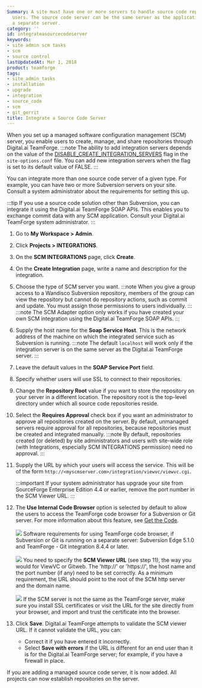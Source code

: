```yaml
---
Summary: A site must have one or more servers to handle source code repositories and
  users. The source code server can be the same server as the application server or
  a separate server.
category: ''
id: integrateasourcecodeserver
keywords:
- site admin scm tasks
- scm
- source control
lastUpdatedAt: Mar 1, 2018
product: teamforge
tags:
- site_admin_tasks
- installation
- upgrade
- integration
- source_code
- scm
- git_gerrit
title: Integrate a Source Code Server
---
```


When you set up a managed software configuration management (SCM) server, you enable users to create, manage, and share repositories through Digital.ai TeamForge.
  :::note
  The ability to add integration servers depends on the value of the [DISABLE_CREATE_INTEGRATION_SERVERS](siteoptiontokens#disable_create_integration_servers) flag in the `site-options.conf` file. You can add new integration servers when the flag is set to its default value of FALSE.
  :::

You can integrate more than one source code server of a given type. For example, you can have two or more Subversion servers on your site. Consult a system administrator about the requirements for setting this up.

  :::tip
  If you use a source code solution other than Subversion, you can integrate it using the Digital.ai TeamForge SOAP APIs. This enables you to exchange commit data with any SCM application. Consult your Digital.ai TeamForge system administrator.
  :::

<!--   :::note
CVS servers that integrate with Digital.ai TeamForge must use the native UNIX/Linux authentication method, and not external authentication mechanisms such as NIS, NIS+, Winbind, Active Directory, or LDAP. TeamForge creates and manipulates local system accounts using the default `useradd`, `usermod`, `groupadd`, `groupdel`, and `userdel` commands. It expects to find any accounts or groups it create in `/etc/passwd` and `/etc/group`.::: -->

1. Go to **My Workspace > Admin**.
2. Click **Projects > INTEGRATIONS**.
3. On the **SCM INTEGRATIONS** page, click **Create**.
4. On the **Create Integration** page, write a name and description for the integration.
5. Choose the type of SCM server you want. 
  :::note
  When you give a group access to a Wandisco Subversion repository, members of the group can view the repository but cannot do repository actions, such as commit and update. You must assign those permissions to users individually.
  :::
  :::note
  The SCM Adapter option only works if you have created your own SCM integration using the Digital.ai TeamForge SOAP APIs.
  :::
6. Supply the host name for the **Soap Service Host**. This is the network address of the machine on which the integrated service such as Subversion is running.
  :::note
  The default `localhost` will work only if the integration server is on the same server as the Digital.ai TeamForge server.
  :::
7. Leave the default values in the **SOAP Service Port** field.
8. Specify whether users will use SSL to connect to their repositories.
9. Change the **Repository Root** value if you want to store the repository on your server in a different location. The repository root is the top-level directory under which all source code repositories reside.
10. Select the **Requires Approval** check box if you want an administrator to approve all repositories created on the server. By default, unmanaged servers require approval for all repositories, because repositories must be created and integrated manually.
    :::note
    By default, repositories created (or deleted) by site administrators and users with site-wide role (with Integrations, especially SCM INTEGRATIONS permission) need no approval.
    :::
11. Supply the URL by which your users will access the service. This will be of the form `http://<myscmserver.com>/integration/viewvc/viewvc.cgi`.
    
    :::important
    If your system administrator has upgrade your site from SourceForge Enterprise Edition 4.4 or earlier, remove the port number in the SCM Viewer URL.
    :::
    
    <!-- :::tip
    If you are working with a CVS server that uses Pserver authentication, ask your system administrator for the right URL.
    ::: -->
12. The **Use Internal Code Browser** option is selected by default to allow the users to access the TeamForge code browser for a Subversion or Git server. For more information about this feature, see [Get the Code](getcode).<br></br>
    ![](/docs/assets/images/status-success-small.png) Software requirements for using TeamForge code browser, if Subversion or Git is running on a separate server: Subversion Edge 5.1.0 and TeamForge - Git integration 8.4.4 or later. <br></br>
    ![](/docs/assets/images/status-success-small.png) You need to specify the **SCM Viewer URL** (see step 11), the way you would for ViewVC or Gitweb. The 'http://' or 'https://', the host name and the port number (if any) need to be set correctly. As a minimum requirement, the URL should point to the root of the SCM http server and the domain name. <br></br>
    ![](/docs/assets/images/status-success-small.png) If the SCM server is not the same as the TeamForge server, make sure you install SSL certificates or visit the URL for the site directly from your browser, and import and trust the certificate into the browser.
13. Click **Save**. Digital.ai TeamForge attempts to validate the SCM viewer URL. If it cannot validate the URL, you can:
    * Correct it if you have entered it incorrectly.
    * Select **Save with errors** if the URL is different for an end user than it is for the Digital.ai TeamForge server; for example, if you have a firewall in place.

If you are adding a managed source code server, it is now added. All projects can now establish repositories on the server.
<!-- If you are adding an unmanager CVS server, all projects can now request repositories on the server. A Digital.ai TeamForge administrator must create and integrate them manually. -->

 <!-- :::note
Only CVS servers can run unmanaged.
::: -->

